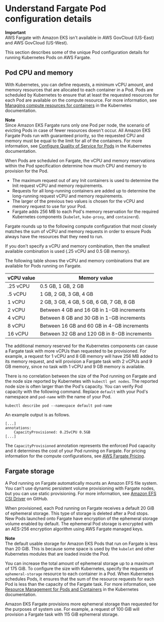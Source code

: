 # Understand Fargate Pod configuration details<a name="fargate-pod-configuration"></a>

**Important**  
AWS Fargate with Amazon EKS isn't available in AWS GovCloud \(US\-East\) and AWS GovCloud \(US\-West\)\.

This section describes some of the unique Pod configuration details for running Kubernetes Pods on AWS Fargate\.

## Pod CPU and memory<a name="fargate-cpu-and-memory"></a>

With Kubernetes, you can define requests, a minimum vCPU amount, and memory resources that are allocated to each container in a Pod\. Pods are scheduled by Kubernetes to ensure that at least the requested resources for each Pod are available on the compute resource\. For more information, see [Managing compute resources for containers](https://kubernetes.io/docs/concepts/configuration/manage-compute-resources-container/) in the Kubernetes documentation\.

**Note**  
Since Amazon EKS Fargate runs only one Pod per node, the scenario of evicting Pods in case of fewer resources doesn't occur\. All Amazon EKS Fargate Pods run with guaranteed priority, so the requested CPU and memory must be equal to the limit for all of the containers\. For more information, see [Configure Quality of Service for Pods](https://kubernetes.io/docs/tasks/configure-pod-container/quality-service-pod/) in the Kubernetes documentation\.

When Pods are scheduled on Fargate, the vCPU and memory reservations within the Pod specification determine how much CPU and memory to provision for the Pod\.
+ The maximum request out of any Init containers is used to determine the Init request vCPU and memory requirements\.
+ Requests for all long\-running containers are added up to determine the long\-running request vCPU and memory requirements\.
+ The larger of the previous two values is chosen for the vCPU and memory request to use for your Pod\.
+ Fargate adds 256 MB to each Pod's memory reservation for the required Kubernetes components \(`kubelet`, `kube-proxy`, and `containerd`\)\.

Fargate rounds up to the following compute configuration that most closely matches the sum of vCPU and memory requests in order to ensure Pods always have the resources that they need to run\.

If you don't specify a vCPU and memory combination, then the smallest available combination is used \(\.25 vCPU and 0\.5 GB memory\)\.

The following table shows the vCPU and memory combinations that are available for Pods running on Fargate\. 


| vCPU value | Memory value | 
| --- | --- | 
|  \.25 vCPU  |  0\.5 GB, 1 GB, 2 GB  | 
|  \.5 vCPU  |  1 GB, 2 GB, 3 GB, 4 GB  | 
|  1 vCPU  |  2 GB, 3 GB, 4 GB, 5 GB, 6 GB, 7 GB, 8 GB  | 
|  2 vCPU  |  Between 4 GB and 16 GB in 1\-GB increments  | 
|  4 vCPU  |  Between 8 GB and 30 GB in 1\-GB increments  | 
|  8 vCPU  |  Between 16 GB and 60 GB in 4\-GB increments  | 
|  16 vCPU  |  Between 32 GB and 120 GB in 8\-GB increments  | 

The additional memory reserved for the Kubernetes components can cause a Fargate task with more vCPUs than requested to be provisioned\. For example, a request for 1 vCPU and 8 GB memory will have 256 MB added to its memory request, and will provision a Fargate task with 2 vCPUs and 9 GB memory, since no task with 1 vCPU and 9 GB memory is available\.

There is no correlation between the size of the Pod running on Fargate and the node size reported by Kubernetes with `kubectl get nodes`\. The reported node size is often larger than the Pod's capacity\. You can verify Pod capacity with the following command\. Replace `default` with your Pod's namespace and `pod-name` with the name of your Pod\.

```
kubectl describe pod --namespace default pod-name 
```

An example output is as follows\.

```
[...]
annotations:
    CapacityProvisioned: 0.25vCPU 0.5GB
[...]
```

The `CapacityProvisioned` annotation represents the enforced Pod capacity and it determines the cost of your Pod running on Fargate\. For pricing information for the compute configurations, see [AWS Fargate Pricing](https://aws.amazon.com/fargate/pricing/)\.

## Fargate storage<a name="fargate-storage"></a>

A Pod running on Fargate automatically mounts an Amazon EFS file system\. You can't use dynamic persistent volume provisioning with Fargate nodes, but you can use static provisioning\. For more information, see [Amazon EFS CSI Driver](https://github.com/kubernetes-sigs/aws-efs-csi-driver/blob/master/docs/README.md) on GitHub\.

When provisioned, each Pod running on Fargate receives a default 20 GiB of ephemeral storage\. This type of storage is deleted after a Pod stops\. New Pods launched onto Fargate have encryption of the ephemeral storage volume enabled by default\. The ephemeral Pod storage is encrypted with an AES\-256 encryption algorithm using AWS Fargate managed keys\.

**Note**  
The default usable storage for Amazon EKS Pods that run on Fargate is less than 20 GiB\. This is because some space is used by the `kubelet` and other Kubernetes modules that are loaded inside the Pod\.

You can increase the total amount of ephemeral storage up to a maximum of 175 GiB\. To configure the size with Kubernetes, specify the requests of `ephemeral-storage` resource to each container in a Pod\. When Kubernetes schedules Pods, it ensures that the sum of the resource requests for each Pod is less than the capacity of the Fargate task\. For more information, see [Resource Management for Pods and Containers](https://kubernetes.io/docs/concepts/configuration/manage-compute-resources-container/) in the Kubernetes documentation\.

Amazon EKS Fargate provisions more ephemeral storage than requested for the purposes of system use\. For example, a request of 100 GiB will provision a Fargate task with 115 GiB ephemeral storage\. 